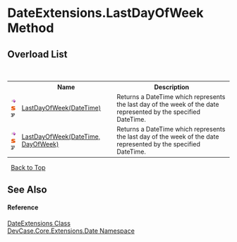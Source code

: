 # DateExtensions.LastDayOfWeek Method 
 


## Overload List
&nbsp;<table><tr><th></th><th>Name</th><th>Description</th></tr><tr><td>![Public method](media/pubmethod.gif "Public method")![Static member](media/static.gif "Static member")![Code example](media/CodeExample.png "Code example")</td><td><a href="M_DevCase_Core_Extensions_Date_DateExtensions_LastDayOfWeek">LastDayOfWeek(DateTime)</a></td><td>
Returns a DateTime which represents the last day of the week of the date represented by the specified DateTime.</td></tr><tr><td>![Public method](media/pubmethod.gif "Public method")![Static member](media/static.gif "Static member")![Code example](media/CodeExample.png "Code example")</td><td><a href="M_DevCase_Core_Extensions_Date_DateExtensions_LastDayOfWeek_1">LastDayOfWeek(DateTime, DayOfWeek)</a></td><td>
Returns a DateTime which represents the last day of the week of the date represented by the specified DateTime.</td></tr></table>&nbsp;
<a href="#dateextensions.lastdayofweek-method">Back to Top</a>

## See Also


#### Reference
<a href="T_DevCase_Core_Extensions_Date_DateExtensions">DateExtensions Class</a><br /><a href="N_DevCase_Core_Extensions_Date">DevCase.Core.Extensions.Date Namespace</a><br />